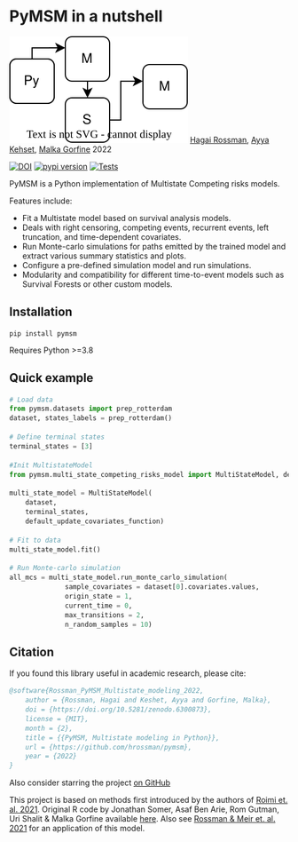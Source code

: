 # PyMSM in a nutshell
![PyMSM](pymsm_icon.svg)
[Hagai Rossman](https://hrossman.github.io/), [Ayya Kehset](https://github.com/ayya-keshet), [Malka Gorfine](https://www.tau.ac.il/~gorfinem/) 2022

[![DOI](https://zenodo.org/badge/443028256.svg)](https://zenodo.org/badge/latestdoi/443028256)
[![pypi version](https://img.shields.io/pypi/v/pymsm)](https://pypi.org/project/pymsm/)
[![Tests](https://github.com/hrossman/pymsm/workflows/Tests/badge.svg)](https://github.com/hrossman/pymsm/actions?workflow=Tests)


PyMSM is a Python implementation of Multistate Competing risks models.

Features include:

- Fit a Multistate model based on survival analysis models.
- Deals with right censoring, competing events, recurrent events, left truncation, and time-dependent covariates.
- Run Monte-carlo simulations for paths emitted by the trained model and extract various summary statistics and plots.
 - Configure a pre-defined simulation model and run simulations.
 - Modularity and compatibility for different time-to-event models such as Survival Forests or other custom models.


## Installation

```
pip install pymsm
```

Requires Python >=3.8

## Quick example

```py linenums="1"
# Load data
from pymsm.datasets import prep_rotterdam
dataset, states_labels = prep_rotterdam()

# Define terminal states
terminal_states = [3]

#Init MultistateModel
from pymsm.multi_state_competing_risks_model import MultiStateModel, default_update_covariates_function

multi_state_model = MultiStateModel(
    dataset,
    terminal_states,
    default_update_covariates_function)

# Fit to data
multi_state_model.fit()

# Run Monte-carlo simulation
all_mcs = multi_state_model.run_monte_carlo_simulation(
              sample_covariates = dataset[0].covariates.values,
              origin_state = 1,
              current_time = 0,
              max_transitions = 2,
              n_random_samples = 10)
```


## Citation

If you found this library useful in academic research, please cite:

```bibtex
@software{Rossman_PyMSM_Multistate_modeling_2022,
    author = {Rossman, Hagai and Keshet, Ayya and Gorfine, Malka},
    doi = {https://doi.org/10.5281/zenodo.6300873},
    license = {MIT},
    month = {2},
    title = {{PyMSM, Multistate modeling in Python}},
    url = {https://github.com/hrossman/pymsm},
    year = {2022}
}
```

Also consider starring the project [on GitHub](https://github.com/hrossman/pymsm)

This project is based on methods first introduced by the authors of [Roimi et. al. 2021](https://academic.oup.com/jamia/article/28/6/1188/6105188).
 Original R code by Jonathan Somer, Asaf Ben Arie, Rom Gutman, Uri Shalit & Malka Gorfine available [here](https://github.com/JonathanSomer/covid-19-multi-state-model).
 Also see [Rossman & Meir et. al. 2021](https://www.nature.com/articles/s41467-021-22214-z) for an application of this model.
